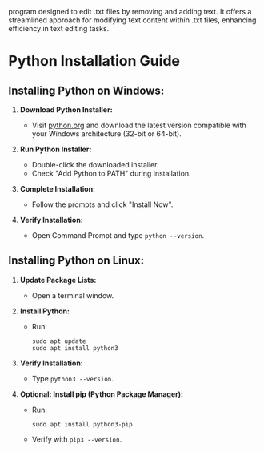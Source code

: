 program designed to edit .txt files by removing and adding text. It offers a streamlined approach for modifying text content within .txt files, enhancing efficiency in text editing tasks.

# Python Installation Guide

## Installing Python on Windows:

1. **Download Python Installer:**
   - Visit [python.org](https://www.python.org/downloads/) and download the latest version compatible with your Windows architecture (32-bit or 64-bit).

2. **Run Python Installer:**
   - Double-click the downloaded installer.
   - Check "Add Python <version> to PATH" during installation.

3. **Complete Installation:**
   - Follow the prompts and click "Install Now".

4. **Verify Installation:**
   - Open Command Prompt and type `python --version`.

## Installing Python on Linux:

1. **Update Package Lists:**
   - Open a terminal window.

2. **Install Python:**
   - Run:
     ```
     sudo apt update
     sudo apt install python3
     ```

3. **Verify Installation:**
   - Type `python3 --version`.

4. **Optional: Install pip (Python Package Manager):**
   - Run:
     ```
     sudo apt install python3-pip
     ```
   - Verify with `pip3 --version`.
